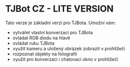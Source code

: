 # TJBot CZ - LITE VERSION

Tato verze je základní verzí pro TJBota. Umožní vám:

* vytvářet vlastní konverzaci pro TJBota
* ovládat RGB diodu na hlavě
* ovládat ruku TJBota
* využít kameru a uložený obrázek zobrazit v prohlížeči
* rozpoznat objekty na fotografii
* využít pro konverzaci i chatovací okno v prohlížeči 

